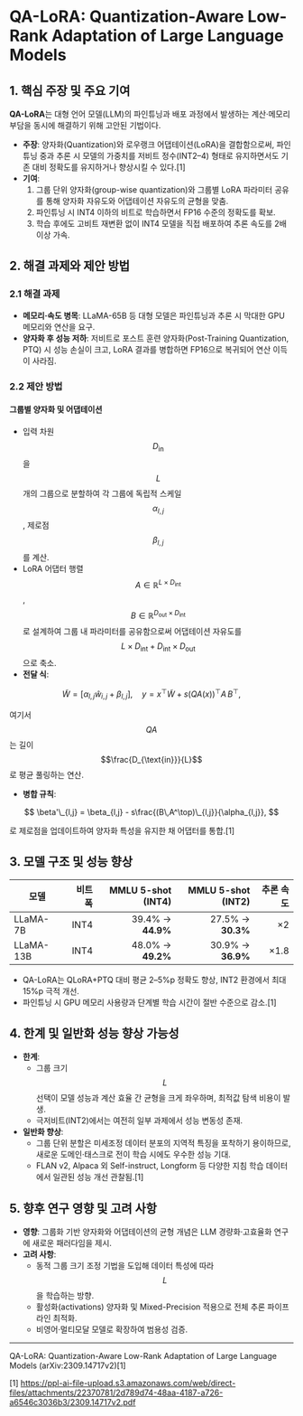 # QA-LoRA: Quantization-Aware Low-Rank Adaptation of Large Language Models

## 1. 핵심 주장 및 주요 기여  
**QA-LoRA**는 대형 언어 모델(LLM)의 파인튜닝과 배포 과정에서 발생하는 계산·메모리 부담을 동시에 해결하기 위해 고안된 기법이다.  
- **주장**: 양자화(Quantization)와 로우랭크 어댑테이션(LoRA)을 결합함으로써, 파인튜닝 중과 추론 시 모델의 가중치를 저비트 정수(INT2–4) 형태로 유지하면서도 기존 대비 정확도를 유지하거나 향상시킬 수 있다.[1]
- **기여**:  
  1. 그룹 단위 양자화(group-wise quantization)와 그룹별 LoRA 파라미터 공유를 통해 양자화 자유도와 어댑테이션 자유도의 균형을 맞춤.  
  2. 파인튜닝 시 INT4 이하의 비트로 학습하면서 FP16 수준의 정확도를 확보.  
  3. 학습 후에도 고비트 재변환 없이 INT4 모델을 직접 배포하여 추론 속도를 2배 이상 가속.  

## 2. 해결 과제와 제안 방법  

### 2.1 해결 과제  
- **메모리·속도 병목**: LLaMA-65B 등 대형 모델은 파인튜닝과 추론 시 막대한 GPU 메모리와 연산을 요구.  
- **양자화 후 성능 저하**: 저비트로 포스트 훈련 양자화(Post-Training Quantization, PTQ) 시 성능 손실이 크고, LoRA 결과를 병합하면 FP16으로 복귀되어 연산 이득이 사라짐.  

### 2.2 제안 방법  
#### 그룹별 양자화 및 어댑테이션  
- 입력 차원 $$D_{\text{in}}$$을 $$L$$개의 그룹으로 분할하여 각 그룹에 독립적 스케일 $$\alpha_{l,j}$$, 제로점 $$\beta_{l,j}$$를 계산.  
- LoRA 어댑터 행렬 $$A\in\mathbb{R}^{L\times D_{\text{int}}}$$, $$B\in\mathbb{R}^{D_{\text{out}}\times D_{\text{int}}}$$로 설계하여 그룹 내 파라미터를 공유함으로써 어댑테이션 자유도를 $$L\times D_{\text{int}}+D_{\text{int}}\times D_{\text{out}}$$으로 축소.  
- **전달 식**:  

$$
  \widetilde W = \bigl[\alpha_{l,j}\hat w_{i,j} + \beta_{l,j}\bigr],\quad
  y = x^\top \widetilde W + s(QA(x))^\top A\,B^\top,
  $$  
  
  여기서 $$QA$$는 길이 $$\frac{D_{\text{in}}}{L}$$로 평균 풀링하는 연산.  
- **병합 규칙**:  

$$
  \beta'\_{l,j} = \beta_{l,j} - s\frac{(B\,A^\top)\_{l,j}}{\alpha_{l,j}},
  $$  
  
  로 제로점을 업데이트하여 양자화 특성을 유지한 채 어댑터를 통합.[1]

## 3. 모델 구조 및 성능 향상  

| 모델    | 비트폭 | MMLU 5-shot (INT4) | MMLU 5-shot (INT2) | 추론 속도 |
|---------|-------:|-------------------:|-------------------:|----------:|
| LLaMA-7B | INT4   | 39.4% → **44.9%**   | 27.5% → **30.3%**   | ×2        |
| LLaMA-13B| INT4   | 48.0% → **49.2%**   | 30.9% → **36.9%**   | ×1.8      |

- QA-LoRA는 QLoRA+PTQ 대비 평균 2–5%p 정확도 향상, INT2 환경에서 최대 15%p 극적 개선.  
- 파인튜닝 시 GPU 메모리 사용량과 단계별 학습 시간이 절반 수준으로 감소.[1]

## 4. 한계 및 일반화 성능 향상 가능성  
- **한계**:  
  - 그룹 크기 $$L$$ 선택이 모델 성능과 계산 효율 간 균형을 크게 좌우하며, 최적값 탐색 비용이 발생.  
  - 극저비트(INT2)에서는 여전히 일부 과제에서 성능 변동성 존재.  
- **일반화 향상**:  
  - 그룹 단위 분할은 미세조정 데이터 분포의 지역적 특징을 포착하기 용이하므로, 새로운 도메인·태스크로 전이 학습 시에도 우수한 성능 기대.  
  - FLAN v2, Alpaca 외 Self-instruct, Longform 등 다양한 지침 학습 데이터에서 일관된 성능 개선 관찰됨.[1]

## 5. 향후 연구 영향 및 고려 사항  
- **영향**: 그룹화 기반 양자화와 어댑테이션의 균형 개념은 LLM 경량화·고효율화 연구에 새로운 패러다임을 제시.  
- **고려 사항**:  
  - 동적 그룹 크기 조정 기법을 도입해 데이터 특성에 따라 $$L$$을 학습하는 방향.  
  - 활성화(activations) 양자화 및 Mixed-Precision 적용으로 전체 추론 파이프라인 최적화.  
  - 비영어·멀티모달 모델로 확장하여 범용성 검증.  

***

 QA-LoRA: Quantization-Aware Low-Rank Adaptation of Large Language Models (arXiv:2309.14717v2)[1]

[1] https://ppl-ai-file-upload.s3.amazonaws.com/web/direct-files/attachments/22370781/2d789d74-48aa-4187-a726-a6546c3036b3/2309.14717v2.pdf
